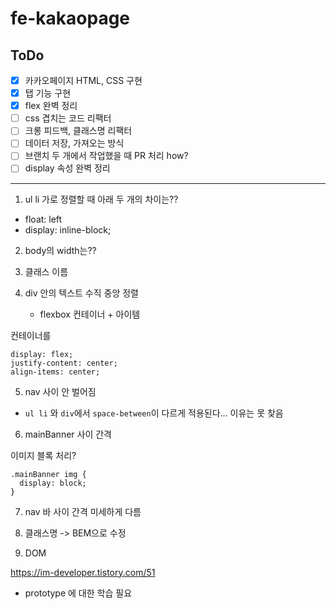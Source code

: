 # fe-kakaopage

## ToDo

- [x] 카카오페이지 HTML, CSS 구현
- [x] 탭 기능 구현
- [x] flex 완벽 정리
- [ ] css 겹치는 코드 리팩터
- [ ] 크롱 피드백, 클래스명 리팩터
- [ ] 데이터 저장, 가져오는 방식
- [ ] 브랜치 두 개에서 작업했을 때 PR 처리 how?
- [ ] display 속성 완벽 정리

---

1. ul li 가로 정렬할 때 아래 두 개의 차이는??

- float: left
- display: inline-block;

2. body의 width는??
3. 클래스 이름
4. div 안의 텍스트 수직 중앙 정렬

   - flexbox 컨테이너 + 아이템

컨테이너를

```
display: flex;
justify-content: center;
align-items: center;
```

5. nav 사이 안 벌어짐

- `ul li` 와 `div`에서 `space-between`이 다르게 적용된다... 이유는 못 찾음

6. mainBanner 사이 간격

이미지 블록 처리?

```
.mainBanner img {
  display: block;
}
```

7. nav 바 사이 간격 미세하게 다름

8. 클래스명 -> BEM으로 수정

9. DOM

https://im-developer.tistory.com/51

- prototype 에 대한 학습 필요

